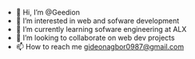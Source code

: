 - 👋 Hi, I’m @Geedion
- 👀 I’m interested in web and sofware development
- 🌱 I’m currently learning sofware engineering at ALX
- 💞️ I’m looking to collaborate on web dev projects
- 📫 How to reach me gideonagbor0987@gmail.com


<!---
Geedion/Geedion is a ✨ special ✨ repository because its `README.md` (this file) appears on your GitHub profile.
You can click the Preview link to take a look at your changes.
--->
